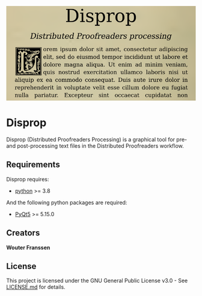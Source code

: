 ![Alt text](Icons/Splash.png?raw=true)

Disprop
======

Disprop (Distributed Proofreaders Processing) is a graphical tool for pre- and post-processing text files in the Distributed Proofreaders workflow.

Requirements
------------

Disprop requires:
- [python](http://python.org/download/) >= 3.8

And the following python packages are required:
- [PyQt5](https://www.riverbankcomputing.com/software/pyqt/download) >= 5.15.0

Creators
--------

**Wouter Franssen**

License
-------

This project is licensed under the GNU General Public License v3.0 - See [LICENSE.md](LICENSE.md) for details.
